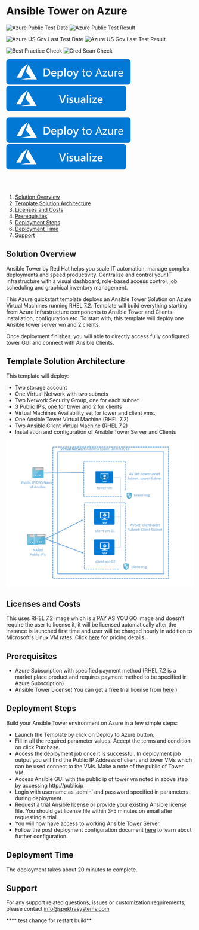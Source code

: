 # Ansible Tower on Azure 

![Azure Public Test Date](https://azurequickstartsservice.blob.core.windows.net/badges/ansible-tower-rhel/PublicLastTestDate.svg)
![Azure Public Test Result](https://azurequickstartsservice.blob.core.windows.net/badges/ansible-tower-rhel/PublicDeployment.svg)

![Azure US Gov Last Test Date](https://azurequickstartsservice.blob.core.windows.net/badges/ansible-tower-rhel/FairfaxLastTestDate.svg)
![Azure US Gov Last Test Result](https://azurequickstartsservice.blob.core.windows.net/badges/ansible-tower-rhel/FairfaxDeployment.svg)

![Best Practice Check](https://azurequickstartsservice.blob.core.windows.net/badges/ansible-tower-rhel/BestPracticeResult.svg)
![Cred Scan Check](https://azurequickstartsservice.blob.core.windows.net/badges/ansible-tower-rhel/CredScanResult.svg)

[![Deploy To Azure](https://raw.githubusercontent.com/Azure/azure-quickstart-templates/master/1-CONTRIBUTION-GUIDE/images/deploytoazure.svg?sanitize=true)]("https://portal.azure.com/#create/Microsoft.Template/uri/https%3A%2F%2Fraw.githubusercontent.com%2FAzure%2Fazure-quickstart-templates%2Fmaster%2Fansible-tower-rhel%2Fazuredeploy.json")  [![Visualize](https://raw.githubusercontent.com/Azure/azure-quickstart-templates/master/1-CONTRIBUTION-GUIDE/images/visualizebutton.svg?sanitize=true)]("http://armviz.io/#/?load=https%3A%2F%2Fraw.githubusercontent.com%2FAzure%2Fazure-quickstart-templates%2Fmaster%2Fansible-tower-rhel%2Fazuredeploy.json")


[![Deploy To Azure](https://raw.githubusercontent.com/Azure/azure-quickstart-templates/master/1-CONTRIBUTION-GUIDE/images/deploytoazure.svg?sanitize=true)]("https://portal.azure.com/#create/Microsoft.Template/uri/https%3A%2F%2Fraw.githubusercontent.com%2FAzure%2Fazure-quickstart-templates%2Fmaster%2Fansible-tower-rhel%2Fazuredeploy.json")  [![Visualize](https://raw.githubusercontent.com/Azure/azure-quickstart-templates/master/1-CONTRIBUTION-GUIDE/images/visualizebutton.svg?sanitize=true)]("http://armviz.io/#/?load=https%3A%2F%2Fraw.githubusercontent.com%2FAzure%2Fazure-quickstart-templates%2Fmaster%2Fansible-tower-rhel%2Fazuredeploy.json")

 
<br> <br>

<!-- TOC -->

1. [Solution Overview](#solution-overview)
2. [Template Solution Architecture ](#template-solution-architecture)
3. [Licenses and Costs ](#licenses-and-costs)
4. [Prerequisites](#prerequisites)
5. [Deployment Steps](#deployment-steps)
6. [Deployment Time](#deployment-time)
7. [Support](#support)

<!-- /TOC -->

## Solution Overview 
Ansible Tower by Red Hat helps you scale IT automation, manage complex deployments and speed productivity. Centralize and control your IT infrastructure with a visual dashboard, role-based access control, job scheduling and graphical inventory management.

This Azure quickstart template deploys an Ansible Tower Solution on Azure Virtual Machines running RHEL 7.2. Template will build everything starting from Azure Infrastructure components to Ansible Tower and Clients installation, configuration etc. To start with, this template will deploy one Ansible tower server vm and 2 clients.

Once deployment finishes, you will able to directly access fully configured tower GUI and connect with Ansible Clients. 

## Template Solution Architecture 

This template will deploy: 

- Two storage account 
-	One Virtual Network with two subnets
-	Two Network Security Group, one for each subnet
-	3 Public IP’s, one for tower and 2 for clients 
-	Virtual Machines Availability set for tower and client vms.
-	One Ansible Tower Virtual Machine (RHEL 7.2)
-	Two Ansible Client Virtual Machine (RHEL 7.2)
-	Installation and configuration of Ansible Tower Server and Clients

![Deployment Solution Architecture](https://raw.githubusercontent.com/Azure/azure-quickstart-templates/master/ansible-tower-rhel/images/ansible-architecture.png?raw=true)

## Licenses and Costs 

This uses RHEL 7.2 image which is a PAY AS YOU GO image and doesn't require the user to license it, it will be licensed automatically after the instance is launched first time and user will be charged hourly in addition to Microsoft's Linux VM rates.  Click [here](https://azure.microsoft.com/en-gb/pricing/details/virtual-machines/linux/#red-hat) for pricing details.

## Prerequisites 

- Azure Subscription with specified payment method (RHEL 7.2 is a market place product and requires payment method to be specified in Azure Subscription)
- Ansible Tower License( You can get a free trial license from [here](https://www.ansible.com/license) )

## Deployment Steps  

Build your Ansible Tower environment on Azure in a few simple steps:  
- Launch the Template by click on Deploy to Azure button.  
- Fill in all the required parameter values. Accept the terms and condition on click Purchase. 
- Access the deployment job once it is successful. In deployment job output you will find the Public IP Address of client and tower VMs which can be used connect to the VMs. Make a note of the public of Tower VM.
- Access Ansible GUI with the public ip of tower vm noted in above step by accessing http://publicip
- Login with username as ‘admin’ and password specified in parameters during deployment. 
- Request a trial Ansible license or provide your existing Ansible license file. You should get license file within 3-5 minutes on email after requesting a trial.
- You will now have access to working Ansible Tower Server.
- Follow the post deployment configuration document [here](https://raw.githubusercontent.com/Azure/azure-quickstart-templates/master/ansible-tower-rhel/images/ansibletower-postdeployment-configuration-guide.pdf) to learn about further configuration. 

## Deployment Time 

The deployment takes about 20 minutes to complete.

## Support 

For any support related questions, issues or customization requirements, please contact info@spektrasystems.com

**** test change for restart build**


